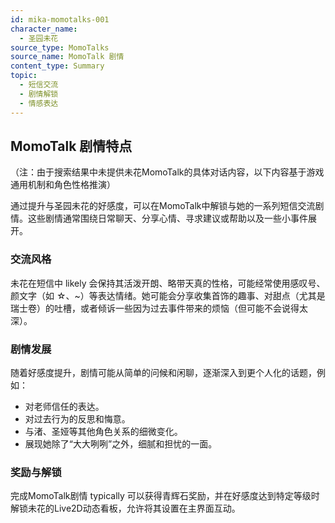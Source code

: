 ```yaml
---
id: mika-momotalks-001
character_name:
  - 圣园未花
source_type: MomoTalks
source_name: MomoTalk 剧情
content_type: Summary
topic:
  - 短信交流
  - 剧情解锁
  - 情感表达
---
```

## MomoTalk 剧情特点
（注：由于搜索结果中未提供未花MomoTalk的具体对话内容，以下内容基于游戏通用机制和角色性格推演）

通过提升与圣园未花的好感度，可以在MomoTalk中解锁与她的一系列短信交流剧情。这些剧情通常围绕日常聊天、分享心情、寻求建议或帮助以及一些小事件展开。

### 交流风格
未花在短信中 likely 会保持其活泼开朗、略带天真的性格，可能经常使用感叹号、颜文字（如 ☆、~）等表达情绪。她可能会分享收集首饰的趣事、对甜点（尤其是瑞士卷）的吐槽，或者倾诉一些因为过去事件带来的烦恼（但可能不会说得太深）。

### 剧情发展
随着好感度提升，剧情可能从简单的问候和闲聊，逐渐深入到更个人化的话题，例如：
-   对老师信任的表达。
-   对过去行为的反思和悔意。
-   与渚、圣娅等其他角色关系的细微变化。
-   展现她除了“大大咧咧”之外，细腻和担忧的一面。

### 奖励与解锁
完成MomoTalk剧情 typically 可以获得青辉石奖励，并在好感度达到特定等级时解锁未花的Live2D动态看板，允许将其设置在主界面互动。